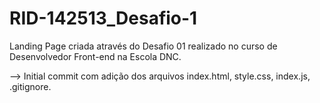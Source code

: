 # RID-142513_Desafio-1
Landing Page criada através do Desafio 01 realizado no curso de Desenvolvedor Front-end na Escola DNC.

--> Initial commit com adição dos arquivos index.html, style.css, index.js, .gitignore.